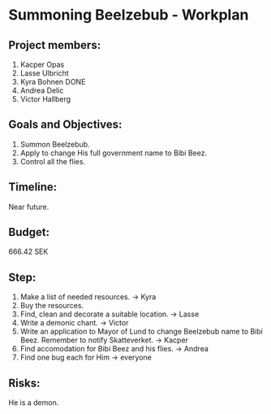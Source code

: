 # Summoning Beelzebub - Workplan

## Project members:
1. Kacper Opas
2. Lasse Ulbricht
3. Kyra Bohnen DONE
4. Andrea Delic
5. Victor Hallberg

## Goals and Objectives:
1. Summon Beelzebub.
2. Apply to change His full government name to Bibi Beez.
2. Control all the flies.

## Timeline:
Near future.

## Budget:
666.42 SEK

## Step:
1. Make a list of needed resources. -> Kyra
2. Buy the resources.
3. Find, clean and decorate a suitable location. -> Lasse
4. Write a demonic chant. -> Victor
5. Write an application to Mayor of Lund to change Beelzebub name to Bibi Beez. Remember to notify Skatteverket. -> Kacper
6. Find accomodation for Bibi Beez and his flies. -> Andrea
7. Find one bug each for Him -> everyone

## Risks:
He is a demon.